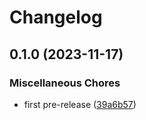 # Changelog

## 0.1.0 (2023-11-17)


### Miscellaneous Chores

* first pre-release ([39a6b57](https://github.com/ptonini/ingress-bot/commit/39a6b57134fa02a457eaabcae144694434a5614d))
